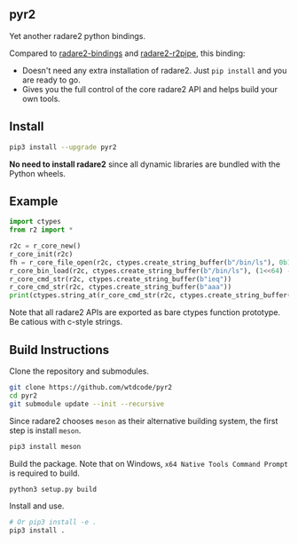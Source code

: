 ## pyr2

Yet another radare2 python bindings.

Compared to [radare2-bindings](https://github.com/radareorg/radare2-bindings) and [radare2-r2pipe](https://github.com/radareorg/radare2-r2pipe), this binding:

- Doesn't need any extra installation of radare2. Just `pip install` and you are ready to go.
- Gives you the full control of the core radare2 API and helps build your own tools.

## Install

```bash
pip3 install --upgrade pyr2
```

**No need to install radare2** since all dynamic libraries are bundled with the Python wheels.

## Example

```python
import ctypes
from r2 import *

r2c = r_core_new()
r_core_init(r2c)
fh = r_core_file_open(r2c, ctypes.create_string_buffer(b"/bin/ls"), 0b101, 0)
r_core_bin_load(r2c, ctypes.create_string_buffer(b"/bin/ls"), (1<<64) - 1)
r_core_cmd_str(r2c, ctypes.create_string_buffer(b"ieq"))
r_core_cmd_str(r2c, ctypes.create_string_buffer(b"aaa"))
print(ctypes.string_at(r_core_cmd_str(r2c, ctypes.create_string_buffer(b"pdj"))))
```

Note that all radare2 APIs are exported as bare ctypes function prototype. Be catious with c-style strings.

## Build Instructions

Clone the repository and submodules.

```bash
git clone https://github.com/wtdcode/pyr2
cd pyr2
git submodule update --init --recursive
```

Since radare2 chooses `meson` as their alternative building system, the first step is install `meson`.

```bash
pip3 install meson
```

Build the package. Note that on Windows, `x64 Native Tools Command Prompt` is required to build.

```bash
python3 setup.py build
```

Install and use.

```bash
# Or pip3 install -e .
pip3 install .
```
